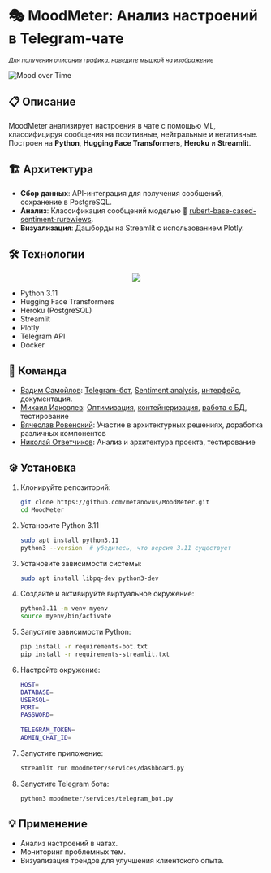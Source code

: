 # 🎭 MoodMeter: Анализ настроений в Telegram-чате

<sub>*Для получения описания графика, наведите мышкой на изображение*</sub>

![Mood over Time](https://i.imghippo.com/files/ihsi8695Dg.jpg "График Mood over Time (Days) показывает динамику настроения: 
🟢 Положительное, 
🔴 Отрицательное.
График Message Count by Label (Days) визуализирует количество сообщений по меткам:
🔴 Негативные.
🟢 Позитивные.
⚪ Нейтральные.")

## 📋 Описание
MoodMeter анализирует настроения в чате с помощью ML, классифицируя сообщения на позитивные, нейтральные и негативные. Построен на **Python**, **Hugging Face Transformers**, **Heroku** и **Streamlit**.

## 🏗️ Архитектура
- **Сбор данных**: API-интеграция для получения сообщений, сохранение в PostgreSQL.
- **Анализ**: Классификация сообщений моделью 🤗 [rubert-base-cased-sentiment-rurewiews](https://huggingface.co/blanchefort/rubert-base-cased-sentiment-rurewiews).
- **Визуализация**: Дашборды на Streamlit с использованием Plotly.

## 🛠️ Технологии
<p align="center">
  <a href="https://go-skill-icons.vercel.app/">
    <img src="https://go-skill-icons.vercel.app/api/icons?i=python,pycharm,huggingface,postgres,docker,streamlit,pandas&theme=dark"/>
  </a>
</p>

- Python 3.11
- Hugging Face Transformers
- Heroku (PostgreSQL)
- Streamlit
- Plotly
- Telegram API
- Docker

## 👥 Команда
- [Вадим Самойлов](https://github.com/metanovus): [Telegram-бот](https://github.com/metanovus/MoodMeter/blob/main/moodmeter/services/telegram_bot.py), [Sentiment analysis](https://github.com/metanovus/MoodMeter/blob/main/moodmeter/modules/transformers_mood.py), [интерфейс](https://github.com/metanovus/MoodMeter/blob/main/moodmeter/services/dashboard.py), документация.
- [Михаил Иаковлев](https://github.com/miakovlev): [Оптимизация](https://github.com/metanovus/MoodMeter/blob/main/moodmeter/utils/utils.py), [контейнеризация](https://github.com/metanovus/MoodMeter/blob/main/docker-compose.yml), [работа с БД](https://github.com/metanovus/MoodMeter/blob/main/lib/postgresql_manager.py), тестирование
- [Вячеслав Ровенский](https://github.com/Viacheslav-Rovenskiy): Участие в архитектурных решениях, доработка различных компонентов
- [Николай Ответчиков](https://github.com/otvet4ikov): Анализ и архитектура проекта, тестирование

## ⚙️ Установка
1. Клонируйте репозиторий:
   ```bash
   git clone https://github.com/metanovus/MoodMeter.git
   cd MoodMeter
   ```
2. Установите Python 3.11
   ```bash
   sudo apt install python3.11
   python3 --version  # убедитесь, что версия 3.11 существует
   ```
2. Установите зависимости системы:
   ```bash
   sudo apt install libpq-dev python3-dev
   ```

4. Создайте и активируйте виртуальное окружение:
   ```bash
   python3.11 -m venv myenv
   source myenv/bin/activate
   ```

5. Запустите зависимости Python:
   ```bash
   pip install -r requirements-bot.txt
   pip install -r requirements-streamlit.txt
   ```
6. Настройте окружение:
   ```bash
   HOST=
   DATABASE=
   USERSQL=
   PORT=
   PASSWORD=
    
   TELEGRAM_TOKEN=
   ADMIN_CHAT_ID=
   ```
7. Запустите приложение:
   ```bash
   streamlit run moodmeter/services/dashboard.py
   ```
8. Запустите Telegram бота:
   ```bash
   python3 moodmeter/services/telegram_bot.py
   ```

## 💡 Применение
- Анализ настроений в чатах.
- Мониторинг проблемных тем.
- Визуализация трендов для улучшения клиентского опыта. 
